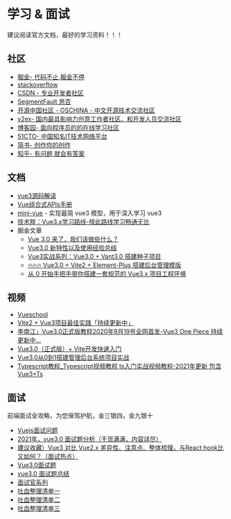 # 学习 & 面试
建议阅读官方文档，最好的学习资料！！！

## 社区
- [掘金- 代码不止,掘金不停](https://juejin.cn/)
- [stackoverflow](https://stackoverflow.com/)
- [CSDN - 专业开发者社区](https://www.csdn.net/?spm=1011.2124.3001.4476)
- [SegmentFault 思否](https://segmentfault.com/)
- [开源中国社区 - OSCHINA - 中文开源技术交流社区](https://www.oschina.net/)
- [v2ex- 国内最具影响力创意工作者社区、和开发人员交流社区](https://www.v2ex.com/)
- [博客园- 面向程序员的的在线学习社区](https://www.cnblogs.com/)
- [51CTO- 中国知名IT技术网络平台](http://www.51cto.com/)
- [简书- 创作你的创作](https://www.jianshu.com/)
- [知乎- 有问题,就会有答案](https://www.zhihu.com/)

## 文档
- [vue3源码解读](https://www.vue3js.cn/start/)
- [Vue组合式APIs手册](https://vue3js.cn/vue-composition-api/)
- [mini-vue](https://github.com/cuixiaorui/mini-vue) - 实现最简 vue3 模型，用于深入学习 vue3
- [技术胖：Vue3.x学习路线-按此路线学习畅通无比](https://www.jspang.com/detailed?id=67)
- 掘金文章
    - [Vue 3.0 来了，我们该做些什么？](https://juejin.cn/post/6874604408030789640)
    - [Vue3.0 新特性以及使用经验总结](https://juejin.cn/post/6940454764421316644)
    - [Vue3实战系列：Vue3.0 + Vant3.0 搭建种子项目](https://juejin.cn/post/6887590229692121096)
    - [🔥🔥🔥 Vue3.0 + Vite2 + Element-Plus 搭建后台管理模版](https://juejin.cn/post/7010666535173750797)
    - [从 0 开始手把手带你搭建一套规范的 Vue3.x 项目工程环境](https://juejin.cn/post/6951649464637636622)
## 视频
- [Vueschool](https://vueschool.io/)
- [Vite2 + Vue3项目最佳实践「持续更新中」](https://www.bilibili.com/video/BV1vX4y1K7bQ?p=2)
- [李南江」Vue3.0正式版教程2020年9月19号全网首发-Vue3 One Piece 持续更新中...](https://www.bilibili.com/video/BV14k4y117LL?from=search&seid=17306204784970645166&spm_id_from=333.337.0.0)
- [Vue3.0（正式版）+ Vite开发快速入门](https://www.bilibili.com/video/BV1SZ4y157m8?p=2)
- [Vue3.0从0到1搭建管理后台系统项目实战](https://www.bilibili.com/video/BV183411B7nJ?p=59)
- [Typescript教程_Typescript视频教程 ts入门实战视频教程-2021年更新 包含Vue3+Ts](bilibili.com/video/BV1yt411e7xV?from=search&seid=10240725489081280730&spm_id_from=333.337.0.0)

## 面试
前端面试全攻略，为您保驾护航，金三银四，金九银十
- [Vuejs面试问题](https://github.com/sudheerj/vuejs-interview-questions)
- [2021年，vue3.0 面试题分析（干货满满，内容详尽）](https://blog.csdn.net/qq_35942348/article/details/110677399)
- [建议收藏）Vue3 对比 Vue2.x 差异性、注意点、整体梳理，与React hook比又如何？（面试热点）](https://juejin.cn/post/6892295955844956167)
- [Vue3.0面试题](https://segmentfault.com/a/1190000038848131)
- [vue3.0 面试题总结](https://blog.csdn.net/weixin_40599109/article/details/110938941)
- [面试官系列](https://vue3js.cn/interview/)
- [吐血整理清单一](https://github.com/vue3/vue3-News/issues/9)
- [吐血整理清单二](https://github.com/vue3/vue3-News/issues/10)
- [吐血整理清单三](https://github.com/vue3/vue3-News/issues/11)

